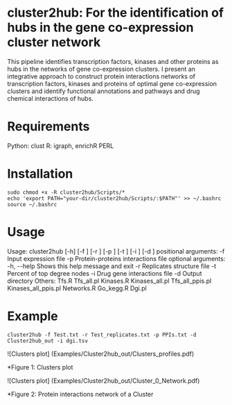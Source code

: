 # cluster2hub: For the identification of hubs in the gene co-expression cluster network
This pipeline identifies transcription factors, kinases and other proteins as hubs in the networks of gene co-expression clusters. I present an integrative approach to construct protein interactions networks of transcription factors, kinases and proteins of optimal gene co-expression clusters and identify functional annotations and pathways and drug chemical interactions of hubs.

# Requirements
Python: clust
R: igraph, enrichR
PERL
 
# Installation

```
sudo chmod +x -R cluster2hub/Scripts/*
echo 'export PATH="your-dir/cluster2hub/Scripts/:$PATH"' >> ~/.bashrc
source ~/.bashrc

```
# Usage
Usage: cluster2hub [-h] [-f <file>] [-r <replicates>] [-p <ppis>] [-t <hubs>] [-i <interactions>] [-d <directory>]
positional arguments:
	-f <file>			Input expression file
	-p <ppis>			Protein-proteins interactions file
optional arguments:
	-h, --help			Shows this help message and exit
	-r <replicates>			Replicates structure file
	-t <hubs>			Percent of top degree nodes
	-i <interactions>		Drug gene interactions file
	-d <directory>			Output directory
Others: Tfs.R <directory>
	Tfs_all.pl <directory>
	Kinases.R <directory>
	Kinases_all.pl <directory>
	Tfs_all_ppis.pl <directory> <ppis>
	Kinases_all_ppis.pl <directory> <ppis>
	Networks.R <directory> <hubs>
	Go_kegg.R <directory>
	Dgi.pl <directory> <interactions>

# Example

```
cluster2hub -f Test.txt -r Test_replicates.txt -p PPIs.txt -d Cluster2hub_out -i dgi.tsv

```

![Clusters plot] (Examples/Cluster2hub_out/Clusters_profiles.pdf)

*Figure 1: Clusters plot

![Clusters plot] (Examples/Cluster2hub_out/Cluster_0_Network.pdf)

*Figure 2: Protein interactions network of a Cluster

